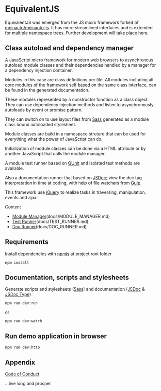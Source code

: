 # EquivalentJS

EquivalentJS was emerged from the JS micro framework forked of [meinauto/meinauto-js][meinauto-js]. 
It has more streamlined interfaces and is extended for multiple namespace trees. 
Further development will take place here.

## Class autoload and dependency manager

A JavaScript micro framework for modern web browsers to asynchronous autoload 
module classes and their dependencies handled by a manager for a dependency injection container.

Modules in this case are class definitions per file. All modules including all core modules of the 
framework self based on the same class interface, can be found in the generated documentation.

These modules represented by a constructor function as a class object. They can use 
dependency injection methods and listen to asynchronously autoloads 
by event or promise pattern.

They can switch on to use layout files from [Sass][sass] generated as a 
module class bound autoloaded stylesheet.

Module classes are build in a namespace struture that can be used for 
everything what the power of JavaScript can do.

Initialization of module classes can be done via a HTML attribute or by 
another JavaScript that calls the module manager.

A module test runner based on [QUnit][qunit] and isolated test methods are available.

Also a documentation runner that based on [JSDoc][jsdoc]; view the doc tag interpretation 
in time at coding, with help of file watchers from [Gulp][gulp].

This framework use [jQuery][jquery] to realize tasks in traversing, manipulation, events and ajax. 

Content

* [Module Manager][MM](docs/MODULE_MANAGER.md)
* [Test Runner][MTR](docs/TEST_RUNNER.md)
* [Doc Runner][MDR](docs/DOC_RUNNER.md)

## Requirements

Install dependencies with [npmjs][npmjs] at project root folder

    npm install

## Documentation, scripts and stylesheets

Generate scripts and stylesheets ([Sass][sass]) 
and documentation ([JSDoc][jsdoc] & [JSDoc Type][jsdoc-type])

    npm run dev:run

or

    npm run dev:watch

## Run demo application in browser

    npm run dev:http

## Appendix

[Code of Conduct](CODE_OF_CONDUCT.md)

...live long and prosper

[MM]: https://github.com/xeroxzone/equivalent-js/blob/master/docs/MODULE_MANAGER.md
[MTR]: https://github.com/xeroxzone/equivalent-js/blob/master/docs/TEST_RUNNER.md
[MDR]: https://github.com/xeroxzone/equivalent-js/blob/master/docs/DOC_RUNNER.md
[meinauto-js]: https://github.com/meinauto/meinauto-js
[npmjs]: https://www.npmjs.com
[gulp]: http://gulpjs.com
[jquery]: https://jquery.com
[qunit]: https://qunitjs.com
[jsdoc]: http://usejsdoc.org
[jsdoc-type]: http://usejsdoc.org/tags-type.html
[sass]: http://sass-lang.com
